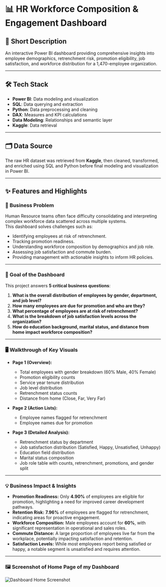 # 📊 HR Workforce Composition & Engagement Dashboard

## 📝 Short Description
An interactive Power BI dashboard providing comprehensive insights into employee demographics, retrenchment risk, promotion eligibility, job satisfaction, and workforce distribution for a 1,470-employee organization.

---

## 🛠️ Tech Stack
- **Power BI**: Data modeling and visualization
- **SQL**: Data querying and extraction
- **Python**: Data preprocessing and cleaning
- **DAX**: Measures and KPI calculations
- **Data Modeling**: Relationships and semantic layer
- **Kaggle**: Data retrieval

---

## 🗂️ Data Source
The raw HR dataset was retrieved from **Kaggle**, then cleaned, transformed, and enriched using SQL and Python before final modeling and visualization in Power BI.

---

## ✨ Features and Highlights

### 📌 Business Problem
Human Resource teams often face difficulty consolidating and interpreting complex workforce data scattered across multiple systems.  
This dashboard solves challenges such as:
- Identifying employees at risk of retrenchment.
- Tracking promotion readiness.
- Understanding workforce composition by demographics and job role.
- Assessing job satisfaction and commute burden.
- Providing management with actionable insights to inform HR policies.

---

### 🎯 Goal of the Dashboard
This project answers **5 critical business questions**:

1. **What is the overall distribution of employees by gender, department, and job level?**
2. **How many employees are due for promotion and who are they?**
3. **What percentage of employees are at risk of retrenchment?**
4. **What is the breakdown of job satisfaction levels across the organization?**
5. **How do education background, marital status, and distance from home impact workforce composition?**

---

### 🖥️ Walkthrough of Key Visuals

- **Page 1 (Overview):**
  - Total employees with gender breakdown (60% Male, 40% Female)
  - Promotion eligibility counts
  - Service year tenure distribution
  - Job level distribution
  - Retrenchment status counts
  - Distance from home (Close, Far, Very Far)

- **Page 2 (Action Lists):**
  - Employee names flagged for retrenchment
  - Employee names due for promotion

- **Page 3 (Detailed Analysis):**
  - Retrenchment status by department
  - Job satisfaction distribution (Satisfied, Happy, Unsatisfied, Unhappy)
  - Education field distribution
  - Marital status composition
  - Job role table with counts, retrenchment, promotions, and gender split

---

### 💡 Business Impact & Insights
- **Promotion Readiness:** Only **4.90%** of employees are eligible for promotion, highlighting a need for improved career development pathways.
- **Retention Risk:** **7.96%** of employees are flagged for retrenchment, indicating areas for proactive engagement.
- **Workforce Composition:** Male employees account for **60%**, with significant representation in operational and sales roles.
- **Commute Distance:** A large proportion of employees live far from the workplace, potentially impacting satisfaction and retention.
- **Satisfaction Levels:** While most employees report being satisfied or happy, a notable segment is unsatisfied and requires attention.

---

### 🖼️ Screenshot of Home Page of my Dashboard
![Dashboard Home Screenshot]()
